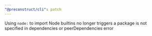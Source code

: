```yaml
---
"@preconstruct/cli": patch
---
```


Using `node:` to import Node builtins no longer triggers a package is not specified in dependencies or peerDependencies error
